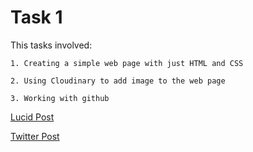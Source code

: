 # Task 1
This tasks involved: 

    1. Creating a simple web page with just HTML and CSS
    
    2. Using Cloudinary to add image to the web page
  
    3. Working with github
  

[Lucid Post](https://lucid.blog/oluwabamise77/post/1566571643)


[Twitter Post](https://mobile.twitter.com/bammydu001/status/1164901728560517120)
